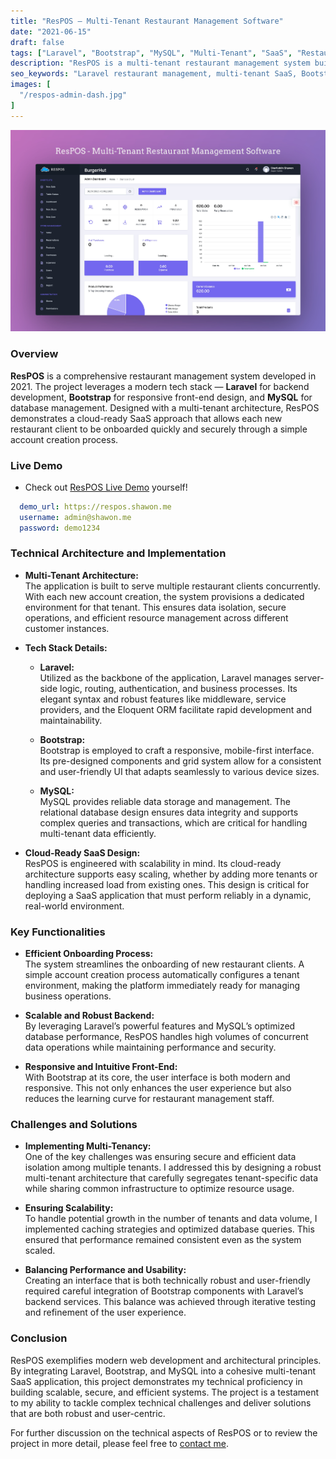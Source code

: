 ```yaml
---
title: "ResPOS – Multi-Tenant Restaurant Management Software"
date: "2021-06-15"
draft: false
tags: ["Laravel", "Bootstrap", "MySQL", "Multi-Tenant", "SaaS", "Restaurant Management", "Full-Stack", "Web App"]
description: "ResPOS is a multi-tenant restaurant management system built with Laravel, Bootstrap, and MySQL. Developed in 2021, it features scalable SaaS architecture, efficient onboarding, and robust multi-tenant support."
seo_keywords: "Laravel restaurant management, multi-tenant SaaS, Bootstrap, MySQL, cloud application, scalable SaaS, technical project, restaurant management software"
images: [
  "/respos-admin-dash.jpg"
]
---
```


![ResPOS Admin Dashboard](respos-admin-dash.jpg)

### Overview

**ResPOS** is a comprehensive restaurant management system developed in 2021. The project leverages a modern tech stack — **Laravel** for backend development, **Bootstrap** for responsive front-end design, and **MySQL** for database management. Designed with a multi-tenant architecture, ResPOS demonstrates a cloud-ready SaaS approach that allows each new restaurant client to be onboarded quickly and securely through a simple account creation process.

### Live Demo 
- Check out [ResPOS Live Demo](https://respos.shawon.me) yourself!

```yaml
  demo_url: https://respos.shawon.me
  username: admin@shawon.me
  password: demo1234
```

### Technical Architecture and Implementation

- **Multi-Tenant Architecture:**  
  The application is built to serve multiple restaurant clients concurrently. With each new account creation, the system provisions a dedicated environment for that tenant. This ensures data isolation, secure operations, and efficient resource management across different customer instances.

- **Tech Stack Details:**
  - **Laravel:**  
    Utilized as the backbone of the application, Laravel manages server-side logic, routing, authentication, and business processes. Its elegant syntax and robust features like middleware, service providers, and the Eloquent ORM facilitate rapid development and maintainability.
  
  - **Bootstrap:**  
    Bootstrap is employed to craft a responsive, mobile-first interface. Its pre-designed components and grid system allow for a consistent and user-friendly UI that adapts seamlessly to various device sizes.
  
  - **MySQL:**  
    MySQL provides reliable data storage and management. The relational database design ensures data integrity and supports complex queries and transactions, which are critical for handling multi-tenant data efficiently.

- **Cloud-Ready SaaS Design:**  
  ResPOS is engineered with scalability in mind. Its cloud-ready architecture supports easy scaling, whether by adding more tenants or handling increased load from existing ones. This design is critical for deploying a SaaS application that must perform reliably in a dynamic, real-world environment.

### Key Functionalities

- **Efficient Onboarding Process:**  
  The system streamlines the onboarding of new restaurant clients. A simple account creation process automatically configures a tenant environment, making the platform immediately ready for managing business operations.
  
- **Scalable and Robust Backend:**  
  By leveraging Laravel’s powerful features and MySQL’s optimized database performance, ResPOS handles high volumes of concurrent data operations while maintaining performance and security.
  
- **Responsive and Intuitive Front-End:**  
  With Bootstrap at its core, the user interface is both modern and responsive. This not only enhances the user experience but also reduces the learning curve for restaurant management staff.

### Challenges and Solutions

- **Implementing Multi-Tenancy:**  
  One of the key challenges was ensuring secure and efficient data isolation among multiple tenants. I addressed this by designing a robust multi-tenant architecture that carefully segregates tenant-specific data while sharing common infrastructure to optimize resource usage.

- **Ensuring Scalability:**  
  To handle potential growth in the number of tenants and data volume, I implemented caching strategies and optimized database queries. This ensured that performance remained consistent even as the system scaled.

- **Balancing Performance and Usability:**  
  Creating an interface that is both technically robust and user-friendly required careful integration of Bootstrap components with Laravel’s backend services. This balance was achieved through iterative testing and refinement of the user experience.

### Conclusion

ResPOS exemplifies modern web development and architectural principles. By integrating Laravel, Bootstrap, and MySQL into a cohesive multi-tenant SaaS application, this project demonstrates my technical proficiency in building scalable, secure, and efficient systems. The project is a testament to my ability to tackle complex technical challenges and deliver solutions that are both robust and user-centric.

For further discussion on the technical aspects of ResPOS or to review the project in more detail, please feel free to [contact me](/contact).
